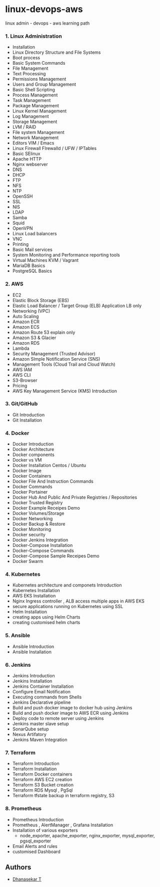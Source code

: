 # linux-devops-aws
linux admin - devops - aws learning path


### 1. Linux Administration

- Installation
- Linux Directory Structure and File Systems
- Boot process
- Basic System Commands
- File Management
- Text Processing 
- Permissions Management
- Users and Group Management
- Basic Shell Scripting
- Process Management
- Task Management
- Package Management
- Linux Kernel Management
- Log Management
- Storage Management
- LVM / RAID
- File system Management
- Network Management
- Editors VIM / Emacs
- Linux Firewall FIrewalld / UFW / IPTables
- Basic SElinux
- Apache HTTP
- Nginx webserver
- DNS 
- DHCP
- FTP
- NFS
- NTP
- OpenSSH
- SSL
- NIS
- LDAP
- Samba 
- Squid
- OpenVPN
- Linux Load balancers
- VNC
- Printing
- Basic Mail services
- System Monitoring and Performance reporting tools
- Virtual Machines KVM / Vagrant
- MariaDB Basics
- PostgreSQL Basics


### 2. AWS 

- EC2
- Elastic Block Storage (EBS)
- Elastic Load Balancer / Target Group (ELB) Application LB only
- Networking (VPC) 
- Auto Scaling
- Amazon ECR
- Amazon ECS
- Amazon Route 53 explain only
- Amazon S3 & Glacier
- Amazon RDS
- Lambda
- Security Management (Trusted Advisor)
- Amazon SImple Notification Service (SNS)
- Management Tools (Cloud Trail and Cloud Watch)
- AWS IAM
- AWS CLI
- S3-Browser
- Pricing 
- AWS Key Management Service (KMS) Introduction


### 3. Git/GitHub

- Git Introduction
- Git Installation


### 4. Docker

- Docker Introduction
- Docker Architecture
- Docker components
- Docker vs VM
- Docker Installation Centos / Ubuntu
- Docker Image
- Docker Containers
- Docker File And Instruction Commands
- Docker Commands
- Docker Portainer
- Docker Hub And Public And Private Registries / Repositories
- Docker Trusted Registry
- Docker Example Receipes Demo
- Docker Volumes/Storage
- Docker Networking
- Docker Backup & Restore
- Docker Monitoring
- Docker security
- Docker Jenkins Integration
- Docker-Compose Installation
- Docker-Compose Commands
- Docker-Compose Sample Receipes Demo
- Docker Swarm


### 4. Kubernetes

- Kubernetes architecture and componets Introduction
- Kubernetes Installation
- AWS EKS Installation
- Nginx Ingress controller , ALB access multiple apps in AWS EKS
- secure applications running on Kubernetes using SSL
- Helm Installation 
- creating apps using Helm Charts
- creating customised helm charts


### 5. Ansible

- Ansible Introduction
- Ansible Installation


### 6. Jenkins

- Jenkins Introduction
- Jenkins Installation
- Jenkins Container Installation
- Configure Email Notification
- Executing commands from Shells
- Jenkins Declarative pipeline
- Build and push docker image to docker hub using Jenkins
- Build and push docker image to AWS ECR using Jenkins
- Deploy code to remote server using Jenkins
- Jenkins master slave setup
- SonarQube setup
- Nexus Artifatory  
- Jenkins Maven Integration


### 7. Terraform

- Terraform Introduction
- Terraform Installation
- Terraform Docker containers
- Terraform AWS EC2 creation
- Terraform S3 Bucket creation
- Terraform RDS Mysql , PgSql 
- Terraform tfstate backup in terraform registry, S3


### 8. Prometheus 

- Prometheus Introduction
- Prometheus , AlertManager , Grafana Installation
- Installation of various exporters 
  - node_exporter, apache_exporter, nginx_exporter, mysql_exporter, pgsql_exporter
- Email Alerts and rules
- customised Dashboard



## Authors

- [Dhanasekar T](https://tkdhanasekar.wordpress.com)
